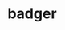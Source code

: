---
layout: animals&nature
title: badger
emoji: badger
permalink: 🦡.html
image: assets/img/3moji/badger.png
---